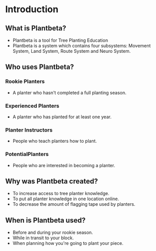 # Introduction

## What is Plantbeta?


- Plantbeta is a tool for Tree Planting Education
- Plantbeta is a system which contains four subsystems: Movement System, Land System, Route System and Neuro System.


## Who uses Plantbeta?

### Rookie Planters
- A planter who hasn't completed a full planting season. 

### Experienced Planters
- A planter who has planted for at least one year.

### Planter Instructors
- People who teach planters how to plant.

### PotentialPlanters
- People who are interested in becoming a planter.

## Why was Plantbeta created?

- To increase access to tree planter knowledge.
- To put all planter knowledge in one location online.
- To decrease the amount of flagging tape used by planters. 

## When is Plantbeta used?

- Before and during your rookie season.
- While in transit to your block.
- When planning how you're going to plant your piece.



